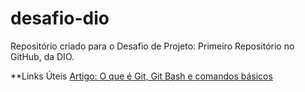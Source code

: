 # desafio-dio
Repositório criado para o Desafio de Projeto: Primeiro Repositório no GitHub, da DIO.

**Links Úteis
[Artigo: O que é Git, Git Bash e comandos básicos](https://medium.com/@andradegabriela20/o-que-%C3%A9-git-git-bash-e-comandos-b%C3%A1sicos-94a53de6d376)
